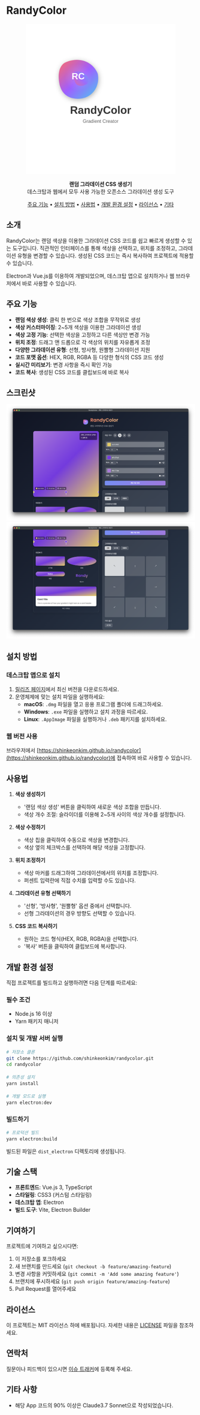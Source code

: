 # RandyColor

<div align="center">
  <!-- 로고 이미지 공간 -->
  <img src="./full_logo.svg" alt="RandyColor Logo" width="400"/>
  
  <!-- 대표 이미지 공간 -->
  <!-- 대표 이미지는 별도로 추가될 예정입니다 -->
  
  <p>
    <strong>랜덤 그라데이션 CSS 생성기</strong><br>
    데스크탑과 웹에서 모두 사용 가능한 오픈소스 그라데이션 생성 도구
  </p>

  <p>
    <a href="#주요-기능">주요 기능</a> •
    <a href="#설치-방법">설치 방법</a> •
    <a href="#사용법">사용법</a> •
    <a href="#개발-환경-설정">개발 환경 설정</a> •
    <a href="#라이선스">라이선스</a> •
    <a href="#기타">기타</a>
  </p>
</div>

## 소개

RandyColor는 랜덤 색상을 이용한 그라데이션 CSS 코드를 쉽고 빠르게 생성할 수 있는 도구입니다. 직관적인 인터페이스를 통해 색상을 선택하고, 위치를 조정하고, 그라데이션 유형을 변경할 수 있습니다. 생성된 CSS 코드는 즉시 복사하여 프로젝트에 적용할 수 있습니다.

Electron과 Vue.js를 이용하여 개발되었으며, 데스크탑 앱으로 설치하거나 웹 브라우저에서 바로 사용할 수 있습니다.

## 주요 기능

- **랜덤 색상 생성**: 클릭 한 번으로 색상 조합을 무작위로 생성
- **색상 커스터마이징**: 2~5개 색상을 이용한 그라데이션 생성
- **색상 고정 기능**: 선택한 색상을 고정하고 다른 색상만 변경 가능
- **위치 조정**: 드래그 앤 드롭으로 각 색상의 위치를 자유롭게 조정
- **다양한 그라데이션 유형**: 선형, 방사형, 원뿔형 그라데이션 지원
- **코드 포맷 옵션**: HEX, RGB, RGBA 등 다양한 형식의 CSS 코드 생성
- **실시간 미리보기**: 변경 사항을 즉시 확인 가능
- **코드 복사**: 생성된 CSS 코드를 클립보드에 바로 복사

## 스크린샷

![](./introduce_1.png)
![](./introduce_2.png)


## 설치 방법

### 데스크탑 앱으로 설치

1. [릴리즈 페이지](https://github.com/shinkeonkim/randycolor/releases)에서 최신 버전을 다운로드하세요.
2. 운영체제에 맞는 설치 파일을 실행하세요:
   - **macOS**: `.dmg` 파일을 열고 응용 프로그램 폴더에 드래그하세요.
   - **Windows**: `.exe` 파일을 실행하고 설치 과정을 따르세요.
   - **Linux**: `.AppImage` 파일을 실행하거나 `.deb` 패키지를 설치하세요.

### 웹 버전 사용

브라우저에서 [https://shinkeonkim.github.io/randycolor](https://shinkeonkim.github.io/randycolor)에 접속하여 바로 사용할 수 있습니다.

## 사용법

1. **색상 생성하기**
   - '랜덤 색상 생성' 버튼을 클릭하여 새로운 색상 조합을 만듭니다.
   - 색상 개수 조절: 슬라이더를 이용해 2~5개 사이의 색상 개수를 설정합니다.

2. **색상 수정하기**
   - 색상 칩을 클릭하여 수동으로 색상을 변경합니다.
   - 색상 옆의 체크박스를 선택하여 해당 색상을 고정합니다.

3. **위치 조정하기**
   - 색상 마커를 드래그하여 그라데이션에서의 위치를 조정합니다.
   - 퍼센트 입력란에 직접 수치를 입력할 수도 있습니다.

4. **그라데이션 유형 선택하기**
   - '선형', '방사형', '원뿔형' 옵션 중에서 선택합니다.
   - 선형 그라데이션의 경우 방향도 선택할 수 있습니다.

5. **CSS 코드 복사하기**
   - 원하는 코드 형식(HEX, RGB, RGBA)을 선택합니다.
   - '복사' 버튼을 클릭하여 클립보드에 복사합니다.

## 개발 환경 설정

직접 프로젝트를 빌드하고 실행하려면 다음 단계를 따르세요:

### 필수 조건

- Node.js 16 이상
- Yarn 패키지 매니저

### 설치 및 개발 서버 실행

```bash
# 저장소 클론
git clone https://github.com/shinkeonkim/randycolor.git
cd randycolor

# 의존성 설치
yarn install

# 개발 모드로 실행
yarn electron:dev
```

### 빌드하기

```bash
# 프로덕션 빌드
yarn electron:build
```

빌드된 파일은 `dist_electron` 디렉토리에 생성됩니다.

## 기술 스택

- **프론트엔드**: Vue.js 3, TypeScript
- **스타일링**: CSS3 (커스텀 스타일링)
- **데스크탑 앱**: Electron
- **빌드 도구**: Vite, Electron Builder

## 기여하기

프로젝트에 기여하고 싶으시다면:

1. 이 저장소를 포크하세요
2. 새 브랜치를 만드세요 (`git checkout -b feature/amazing-feature`)
3. 변경 사항을 커밋하세요 (`git commit -m 'Add some amazing feature'`)
4. 브랜치에 푸시하세요 (`git push origin feature/amazing-feature`)
5. Pull Request를 열어주세요

## 라이선스

이 프로젝트는 MIT 라이선스 하에 배포됩니다. 자세한 내용은 [LICENSE](LICENSE) 파일을 참조하세요.

## 연락처

질문이나 피드백이 있으시면 [이슈 트래커](https://github.com/shinkeonkim/randycolor/issues)에 등록해 주세요.

## 기타 사항

- 해당 App 코드의 90% 이상은 Claude3.7 Sonnet으로 작성되었습니다.
